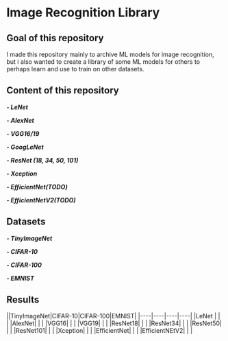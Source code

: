 # Image Recognition Library
## Goal of this repository
I made this repository mainly to archive ML models for image recognition, but i also wanted to create a library of some ML models for others to perhaps learn and use to train on other datasets.
## Content of this repository
***- LeNet***

***- AlexNet***

***- VGG16/19***

***- GoogLeNet***

***- ResNet (18, 34, 50, 101)***

***- Xception***

***- EfficientNet(TODO)***

***- EfficientNetV2(TODO)***

## Datasets

***- TinyImageNet***

***- CIFAR-10***

***- CIFAR-100***

***- EMNIST***

## Results

||TinyImageNet|CIFAR-10|CIFAR-100|EMNIST|
|----|----|----|----|
|LeNet |    |    |
|AlexNet|    |    |
|VGG16|    |    |
|VGG19|    |    |
|ResNet18|    |    |
|ResNet34|    |    |
|ResNet50|    |    |
|ResNet101|    |    |
|Xception|    |    |
|EfficientNet|    |    |
|EfficientNEtV2|    |    |



